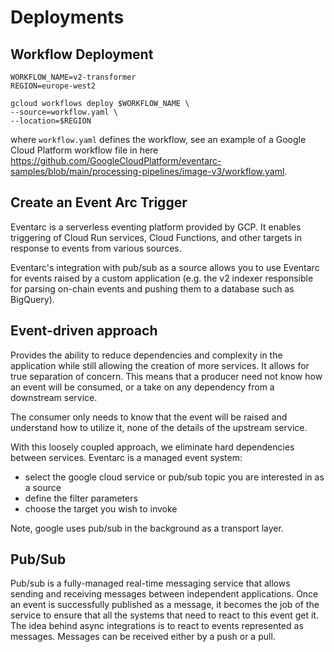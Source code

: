 # Deployments

## Workflow Deployment

```
WORKFLOW_NAME=v2-transformer
REGION=europe-west2

gcloud workflows deploy $WORKFLOW_NAME \
--source=workflow.yaml \
--location=$REGION
```

where ```workflow.yaml``` defines the workflow, see an example of a Google Cloud Platform workflow file in
here https://github.com/GoogleCloudPlatform/eventarc-samples/blob/main/processing-pipelines/image-v3/workflow.yaml.

## Create an Event Arc Trigger

Eventarc is a serverless eventing platform provided by GCP.
It enables triggering of Cloud Run services, Cloud Functions, and other targets
in response to events from various sources.

Eventarc's integration with pub/sub as a source allows you to use Eventarc for events raised by a custom application
(e.g. the v2 indexer responsible for parsing on-chain events and pushing them to a database such as BigQuery).

## Event-driven approach

Provides the ability to reduce dependencies and complexity in the application while
still allowing the creation of more services. It allows for true separation of concern.
This means that a producer need not know how an event will be consumed, or a take on any dependency
from a downstream service.

The consumer only needs to know that the event will be raised and understand how to utilize it, none of the details of
the upstream service.

With this loosely coupled approach, we eliminate hard dependencies between services. Eventarc is a managed event system:

- select the google cloud service or pub/sub topic you are interested in as a source
- define the filter parameters
- choose the target you wish to invoke

Note, google uses pub/sub in the background as a transport layer.

## Pub/Sub

Pub/sub is a fully-managed real-time messaging service that allows sending and receiving messages
between independent applications. Once an event is successfully published as a message, it becomes the job
of the service to ensure that all the systems that need to react to this event get it. The idea behind async
integrations is to react to events represented as messages.
Messages can be received either by a push or a pull.

